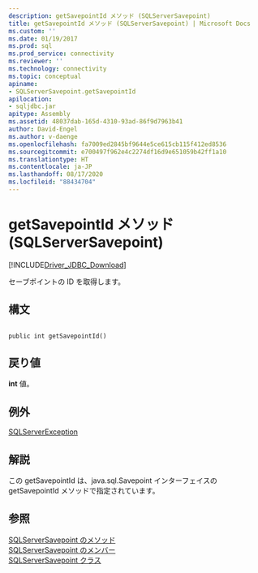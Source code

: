 ```yaml
---
description: getSavepointId メソッド (SQLServerSavepoint)
title: getSavepointId メソッド (SQLServerSavepoint) | Microsoft Docs
ms.custom: ''
ms.date: 01/19/2017
ms.prod: sql
ms.prod_service: connectivity
ms.reviewer: ''
ms.technology: connectivity
ms.topic: conceptual
apiname:
- SQLServerSavepoint.getSavepointId
apilocation:
- sqljdbc.jar
apitype: Assembly
ms.assetid: 48037dab-165d-4310-93ad-86f9d7963b41
author: David-Engel
ms.author: v-daenge
ms.openlocfilehash: fa7009ed2845bf9644e5ce615cb115f412ed8536
ms.sourcegitcommit: e700497f962e4c2274df16d9e651059b42ff1a10
ms.translationtype: HT
ms.contentlocale: ja-JP
ms.lasthandoff: 08/17/2020
ms.locfileid: "88434704"
---
```

# <a name="getsavepointid-method-sqlserversavepoint"></a>getSavepointId メソッド (SQLServerSavepoint)
[!INCLUDE[Driver_JDBC_Download](../../../includes/driver_jdbc_download.md)]

  セーブポイントの ID を取得します。  
  
## <a name="syntax"></a>構文  
  
```  
  
public int getSavepointId()  
```  
  
## <a name="return-value"></a>戻り値  
 **int** 値。  
  
## <a name="exceptions"></a>例外  
 [SQLServerException](../../../connect/jdbc/reference/sqlserverexception-class.md)  
  
## <a name="remarks"></a>解説  
 この getSavepointId は、java.sql.Savepoint インターフェイスの getSavepointId メソッドで指定されています。  
  
## <a name="see-also"></a>参照  
 [SQLServerSavepoint のメソッド](../../../connect/jdbc/reference/sqlserversavepoint-methods.md)   
 [SQLServerSavepoint のメンバー](../../../connect/jdbc/reference/sqlserversavepoint-members.md)   
 [SQLServerSavepoint クラス](../../../connect/jdbc/reference/sqlserversavepoint-class.md)  
  
  
